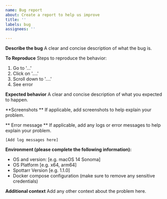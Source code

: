```yaml
---
name: Bug report
about: Create a report to help us improve
title: ''
labels: bug
assignees: ''

---
```


**Describe the bug**
A clear and concise description of what the bug is.

**To Reproduce**
Steps to reproduce the behavior:
1. Go to '...'
2. Click on '....'
3. Scroll down to '....'
4. See error

**Expected behavior**
A clear and concise description of what you expected to happen.

**Screenshots **
If applicable, add screenshots to help explain your problem.

** Error message **
If applicable, add any logs or error messages to help explain your problem.
```
[Add log messages here]
```

**Environment (please complete the following information):**
 - OS and version: [e.g. macOS 14 Sonoma]
 - OS Platform [e.g. x64, arm64]
 - Spottarr Version [e.g. 1.1.0]
 - Docker compose configuration (make sure to remove any sensitive credentials)

**Additional context**
Add any other context about the problem here.
